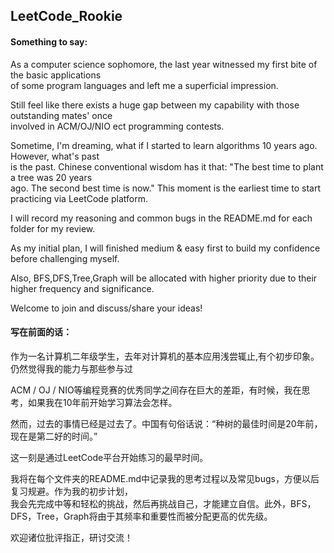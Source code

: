 ## LeetCode_Rookie
#### Something to say:<br />

As a computer science sophomore, the last year witnessed my first bite of the basic applications<br />
of some program languages and left me a superficial impression.<br />

Still feel like there exists a huge gap between my capability with those outstanding mates' once<br />
involved in ACM/OJ/NIO ect programming contests.<br />

Sometime, I'm dreaming, what if I started to learn algorithms 10 years ago. However, what's past <br />
is the past. Chinese conventional wisdom has it that: "The best time to plant a tree was 20 years <br />
ago. The second best time is now." This moment is the earliest time to start practicing via LeetCode platform.<br />

I will record my reasoning and common bugs in the README.md for each folder for my review.

As my initial plan, I will finished medium & easy first to build my confidence before challenging myself.

Also, BFS,DFS,Tree,Graph will be allocated with higher priority due to their higher frequency and significance.

Welcome to join and discuss/share your ideas!

#### 写在前面的话：<br />

作为一名计算机二年级学生，去年对计算机的基本应用浅尝辄止,有个初步印象。仍然觉得我的能力与那些参与过<br />

ACM / OJ / NIO等编程竞赛的优秀同学之间存在巨大的差距，有时候，我在思考，如果我在10年前开始学习算法会怎样。<br />

然而，过去的事情已经是过去了。中国有句俗话说：“种树的最佳时间是20年前，现在是第二好的时间。”<br />

这一刻是通过LeetCode平台开始练习的最早时间。<br />

我将在每个文件夹的README.md中记录我的思考过程以及常见bugs，方便以后复习规避。作为我的初步计划，<br />
我会先完成中等和轻松的挑战，然后再挑战自己，才能建立自信。此外，BFS，DFS，Tree，Graph将由于其频率和重要性而被分配更高的优先级。

欢迎诸位批评指正，研讨交流！

